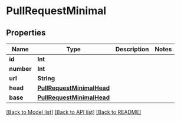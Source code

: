 # PullRequestMinimal

## Properties
Name | Type | Description | Notes
------------ | ------------- | ------------- | -------------
**id** | **Int** |  | 
**number** | **Int** |  | 
**url** | **String** |  | 
**head** | [**PullRequestMinimalHead**](PullRequestMinimalHead.md) |  | 
**base** | [**PullRequestMinimalHead**](PullRequestMinimalHead.md) |  | 

[[Back to Model list]](../README.md#documentation-for-models) [[Back to API list]](../README.md#documentation-for-api-endpoints) [[Back to README]](../README.md)


